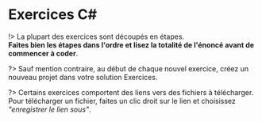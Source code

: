 # Exercices C#

!> La plupart des exercices sont découpés en étapes.  
**Faites bien les étapes dans l'ordre et lisez la totalité de l'énoncé avant de commencer à coder**.

?> Sauf mention contraire, au début de chaque nouvel exercice, créez un nouveau projet dans votre solution Exercices.

?> Certains exercices comportent des liens vers des fichiers à télécharger.  
Pour télécharger un fichier, faites un clic droit sur le lien et choisissez *"enregistrer le lien sous"*.